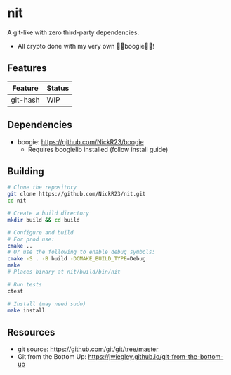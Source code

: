 # nit
A git-like with zero third-party dependencies. 
  - All crypto done with my very own 🕺🏾boogie🕺🏾!

## Features
| Feature            | Status     |
|--------------------|------------|
| git-hash           | WIP        |

## Dependencies
- boogie: https://github.com/NickR23/boogie
  - Requires boogielib installed (follow install guide)

## Building

```bash
# Clone the repository
git clone https://github.com/NickR23/nit.git
cd nit

# Create a build directory
mkdir build && cd build

# Configure and build
# For prod use:
cmake .. 
# Or use the following to enable debug symbols:
cmake -S . -B build -DCMAKE_BUILD_TYPE=Debug
make
# Places binary at nit/build/bin/nit

# Run tests
ctest

# Install (may need sudo)
make install 
```

## Resources
* git source: https://github.com/git/git/tree/master
* Git from the Bottom Up: https://jwiegley.github.io/git-from-the-bottom-up

